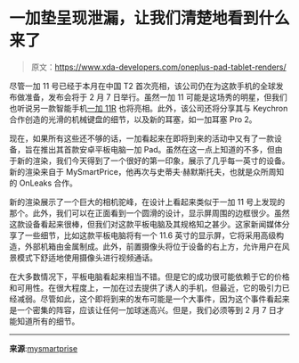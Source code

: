 # 一加垫呈现泄漏，让我们清楚地看到什么来了

> 原文：<https://www.xda-developers.com/oneplus-pad-tablet-renders/>

尽管一加 11 号已经于本月在中国 T2 首次亮相，该公司仍在为这款手机的全球发布做准备，发布会将于 2 月 7 日举行。虽然一加 11 可能是这场秀的明星，但我们也听说另一款智能手机[一加 11R](https://www.xda-developers.com/oneplus-11r-launch-confirmed/) 也将亮相。此外，该公司还将分享其与 Keychron 合作创造的光滑的机械键盘的细节，以及新的耳塞，如一加耳塞 Pro 2。

现在，如果所有这些还不够的话，一加看起来在即将到来的活动中又有了一款设备，旨在推出其首款安卓平板电脑一加 Pad。虽然在这一点上知道的不多，但由于新的渲染，我们今天得到了一个很好的第一印象，展示了几乎每一英寸的设备。新的渲染来自于 MySmartPrice，他再次与史蒂夫·赫默斯托夫，也就是众所周知的 OnLeaks 合作。

新的渲染展示了一个巨大的相机驼峰，在设计上看起来类似于一加 11 号上发现的那个。此外，我们可以在正面看到一个圆滑的设计，显示屏周围的边框很少。虽然这款设备看起来很棒，但我们对这款平板电脑及其规格知之甚少。这家新闻媒体分享了一些细节，比如这款平板电脑将有一个 11.6 英寸的显示屏，它将采用高级构造，外部机箱由金属制成。此外，前置摄像头将位于设备的右上方，允许用户在风景模式下舒适地使用摄像头进行视频通话。

在大多数情况下，平板电脑看起来相当不错。但是它的成功很可能依赖于它的价格和可用性。在很大程度上，一加在过去提供了诱人的手机，但最近，它的吸引力已经减弱。尽管如此，这个即将到来的发布可能是一个大事件，因为这个事件看起来是一个密集的阵容，应该让任何一加球迷高兴。但是，我们必须等到 2 月 7 日才能知道所有的细节。

* * *

**来源**:[mysmartprise](https://www.mysmartprice.com/gear/oneplus-pad-renders-design-specifications-exclusive/)